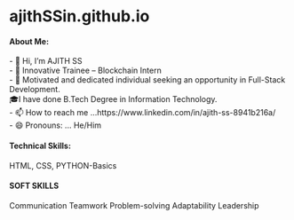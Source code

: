 # ajithSSin.github.io
<h4>About Me:</h4>
- 👋 Hi, I’m AJITH SS
<br>
- 👀 Innovative Trainee – Blockchain Intern
<br>
- 🌱 Motivated and dedicated individual seeking an opportunity in Full-Stack Development.
<br>
🎓I have done B.Tech Degree in Information Technology.
<br> 
-  📫 How to reach me ...https://www.linkedin.com/in/ajith-ss-8941b216a/
<br>
- 😄 Pronouns: ... He/Him

<h4>Technical Skills:</h4>
HTML, CSS, PYTHON-Basics

<h4>SOFT SKILLS</h4>
  Communication
  Teamwork
  Problem-solving
  Adaptability
  Leadership




